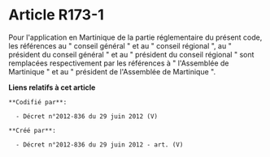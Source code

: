 # Article R173-1

Pour l'application en Martinique de la partie réglementaire du présent code, les références au " conseil général " et au "
conseil régional ", au " président du conseil général " et au " président du conseil régional " sont remplacées
respectivement par les références à " l'Assemblée de Martinique " et au " président de l'Assemblée de Martinique ".

**Liens relatifs à cet article**

	**Codifié par**:

	  - Décret n°2012-836 du 29 juin 2012 (V)

	**Créé par**:

	  - Décret n°2012-836 du 29 juin 2012 - art. (V)
